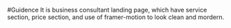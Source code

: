 #Guidence
It is business consultant landing page, which have service section, price section, and use of framer-motion to look clean and mordern.   


 
 
